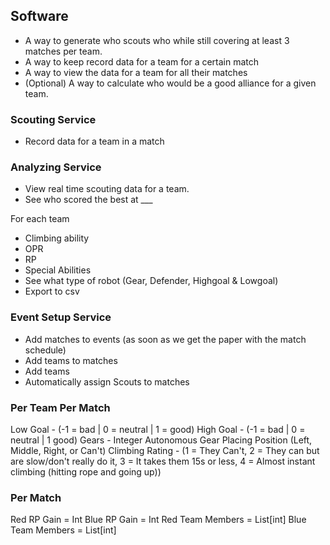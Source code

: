 ## Software

* A way to generate who scouts who while still covering at least 3 matches per team.
* A way to keep record data for a team for a certain match
* A way to view the data for a team for all their matches
* (Optional) A way to calculate who would be a good alliance for a given team. 

### Scouting Service

* Record data for a team in a match

### Analyzing Service

* View real time scouting data for a team. 
* See who scored the best at ___

For each team

* Climbing ability
* OPR
* RP
* Special Abilities
* See what type of robot (Gear, Defender, Highgoal & Lowgoal)
* Export to csv


### Event Setup Service

* Add matches to events (as soon as we get the paper with the match schedule)
* Add teams to matches
* Add teams
* Automatically assign Scouts to matches

### Per Team Per Match

Low Goal - (-1 = bad | 0 = neutral | 1 = good)
High Goal - (-1 = bad | 0 = neutral | 1 good)
Gears - Integer
Autonomous Gear Placing Position (Left, Middle, Right, or Can't)
Climbing Rating - (1 = They Can't, 2 = They can but are slow/don't really do it, 3 = It takes them 15s or less, 4 = Almost instant climbing (hitting rope and going up))

### Per Match
Red RP Gain = Int
Blue RP Gain = Int
Red Team Members = List[int]
Blue Team Members = List[int]

